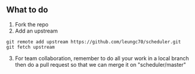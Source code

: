 ## What to do

1. Fork the repo
2. Add an upstream
```
git remote add upstream https://github.com/leungc70/scheduler.git
git fetch upstream
```
3. For team collaboration, remember to do all your work in a local branch then do a pull request so that we can merge it on "scheduler/master"
